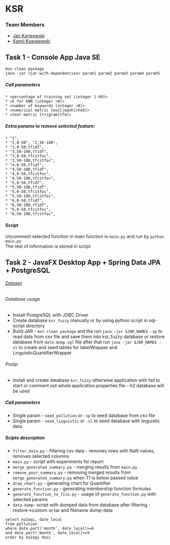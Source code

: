 # KSR

### Team Members
* [Jan Karwowski](https://github.com/karwojan)
* [Kamil Kowalewski](https://github.com/KKowalewski24)

## Task 1 - Console App Java SE
`mvn clean package` \
`java -jar <jar-with-dependencies> param1 param2 param3 param4 param5`

##### Call parameters 
    * <percentage of training set (integer 1-99)> 
    * <k for kNN (integer >0)> 
    * <number of keywords (integer >0)>
    * <numerical metric [eucl|manh|cheb]>
    * <text metric [trigram|tfm]>

##### Extra params to remove selected feature:
    * "1",
    * "2,0-50", "2,50-100",
    * "3,0-50,tfidf", 
    * "3,50-100,tfidf", 
    * "3,0-50,tfcitfoc", 
    * "3,50-100,tfcitfoc",
    * "4,0-50,tfidf", 
    * "4,50-100,tfidf", 
    * "4,0-50,tfcitfoc", 
    * "4,50-100,tfcitfoc",
    * "5,0-50,tfidf", 
    * "5,50-100,tfidf", 
    * "5,0-50,tfcitfoc", 
    * "5,50-100,tfcitfoc",
    * "6,0-50,tfidf", 
    * "6,50-100,tfidf", 
    * "6,0-50,tfcitfoc", 
    * "6,50-100,tfcitfoc",

#### Script
Uncomment selected function in main function in `main.py` and run by `python main.py`\
The rest of information is stored in script

## Task 2 - JavaFX Desktop App + Spring Data JPA + PostgreSQL

###### [Dataset](https://www.kaggle.com/sogun3/uspollution) 

###### Database usage
* Install PostgreSQL with JDBC Driver
* Create database `ksr_fuzzy` manually or by using python script in sql-script directory
* Build JAR - `mvn clean package` and the run `java -jar $JAR_NAME$ -sp` to read data from csv file 
and save them into ksr_fuzzy database or restore database from `data-dump.sql` file 
after that run `java -jar $JAR_NAME$ -sl` to create and seed tables for labelWrapper and LinguisticQuantifierWrapper

###### Protip
* Install and create database `ksr_fuzzy` otherwise application with fail to start 
or comment out whole application.properties file - h2 database will be used

##### Call parameters 
* Single param - `seed_pollution` or `-sp` to seed database from csv file
* Single param - `seed_linguistic` or `-sl` to seed database with linguistic data

##### Scipts description
* `filter_data.py` - filtering csv data - removes rows with NaN values, removes selected columns
* `main.py` - script with experiments for report
* `merge_generated_summary.py` - merging results from `main.py`
* `remove_poor_summary.py` - removing merged results from `merge_generated_summary.py` when T1 is below passed value 
* `draw_chart.py` - generating chart for Quantifier
* `generate_function.py` - generating membership function formulas
* `generate_function_to_file.py` - usage of `generate_function.py` with selected params
* `data-dump`- script with dumped data from database after filtering - restore->custom or tar and filename dump-data

```
select no2aqi, date_local
from pollution 
where date_part('month', date_local)>=6
and date_part('month', date_local)<=9
order by no2aqi desc
```
